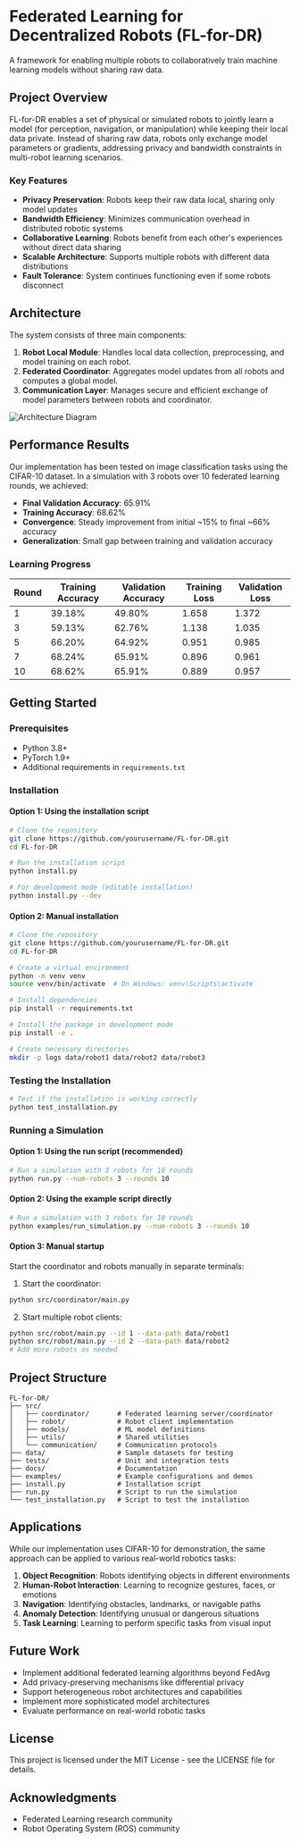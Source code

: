 # Federated Learning for Decentralized Robots (FL-for-DR)

A framework for enabling multiple robots to collaboratively train machine learning models without sharing raw data.

## Project Overview

FL-for-DR enables a set of physical or simulated robots to jointly learn a model (for perception, navigation, or manipulation) while keeping their local data private. Instead of sharing raw data, robots only exchange model parameters or gradients, addressing privacy and bandwidth constraints in multi-robot learning scenarios.

### Key Features

- **Privacy Preservation**: Robots keep their raw data local, sharing only model updates
- **Bandwidth Efficiency**: Minimizes communication overhead in distributed robotic systems
- **Collaborative Learning**: Robots benefit from each other's experiences without direct data sharing
- **Scalable Architecture**: Supports multiple robots with different data distributions
- **Fault Tolerance**: System continues functioning even if some robots disconnect

## Architecture

The system consists of three main components:

1. **Robot Local Module**: Handles local data collection, preprocessing, and model training on each robot.
2. **Federated Coordinator**: Aggregates model updates from all robots and computes a global model.
3. **Communication Layer**: Manages secure and efficient exchange of model parameters between robots and coordinator.

![Architecture Diagram](docs/architecture.png)

## Performance Results

Our implementation has been tested on image classification tasks using the CIFAR-10 dataset. In a simulation with 3 robots over 10 federated learning rounds, we achieved:

- **Final Validation Accuracy**: 65.91%
- **Training Accuracy**: 68.62%
- **Convergence**: Steady improvement from initial ~15% to final ~66% accuracy
- **Generalization**: Small gap between training and validation accuracy

### Learning Progress

| Round | Training Accuracy | Validation Accuracy | Training Loss | Validation Loss |
|-------|------------------|---------------------|---------------|-----------------|
| 1     | 39.18%           | 49.80%              | 1.658         | 1.372           |
| 3     | 59.13%           | 62.76%              | 1.138         | 1.035           |
| 5     | 66.20%           | 64.92%              | 0.951         | 0.985           |
| 7     | 68.24%           | 65.91%              | 0.896         | 0.961           |
| 10    | 68.62%           | 65.91%              | 0.889         | 0.957           |

## Getting Started

### Prerequisites

- Python 3.8+
- PyTorch 1.9+
- Additional requirements in `requirements.txt`

### Installation

#### Option 1: Using the installation script

```bash
# Clone the repository
git clone https://github.com/yourusername/FL-for-DR.git
cd FL-for-DR

# Run the installation script
python install.py

# For development mode (editable installation)
python install.py --dev
```

#### Option 2: Manual installation

```bash
# Clone the repository
git clone https://github.com/yourusername/FL-for-DR.git
cd FL-for-DR

# Create a virtual environment
python -m venv venv
source venv/bin/activate  # On Windows: venv\Scripts\activate

# Install dependencies
pip install -r requirements.txt

# Install the package in development mode
pip install -e .

# Create necessary directories
mkdir -p logs data/robot1 data/robot2 data/robot3
```

### Testing the Installation

```bash
# Test if the installation is working correctly
python test_installation.py
```

### Running a Simulation

#### Option 1: Using the run script (recommended)

```bash
# Run a simulation with 3 robots for 10 rounds
python run.py --num-robots 3 --rounds 10
```

#### Option 2: Using the example script directly

```bash
# Run a simulation with 3 robots for 10 rounds
python examples/run_simulation.py --num-robots 3 --rounds 10
```

#### Option 3: Manual startup

Start the coordinator and robots manually in separate terminals:

1. Start the coordinator:
```bash
python src/coordinator/main.py
```

2. Start multiple robot clients:
```bash
python src/robot/main.py --id 1 --data-path data/robot1
python src/robot/main.py --id 2 --data-path data/robot2
# Add more robots as needed
```

## Project Structure

```
FL-for-DR/
├── src/
│   ├── coordinator/       # Federated learning server/coordinator
│   ├── robot/             # Robot client implementation
│   ├── models/            # ML model definitions
│   ├── utils/             # Shared utilities
│   └── communication/     # Communication protocols
├── data/                  # Sample datasets for testing
├── tests/                 # Unit and integration tests
├── docs/                  # Documentation
├── examples/              # Example configurations and demos
├── install.py             # Installation script
├── run.py                 # Script to run the simulation
└── test_installation.py   # Script to test the installation
```

## Applications

While our implementation uses CIFAR-10 for demonstration, the same approach can be applied to various real-world robotics tasks:

1. **Object Recognition**: Robots identifying objects in different environments
2. **Human-Robot Interaction**: Learning to recognize gestures, faces, or emotions
3. **Navigation**: Identifying obstacles, landmarks, or navigable paths
4. **Anomaly Detection**: Identifying unusual or dangerous situations
5. **Task Learning**: Learning to perform specific tasks from visual input

## Future Work

- Implement additional federated learning algorithms beyond FedAvg
- Add privacy-preserving mechanisms like differential privacy
- Support heterogeneous robot architectures and capabilities
- Implement more sophisticated model architectures
- Evaluate performance on real-world robotic tasks

## License

This project is licensed under the MIT License - see the LICENSE file for details.

## Acknowledgments

- Federated Learning research community
- Robot Operating System (ROS) community 
